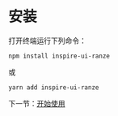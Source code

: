 # 安装

打开终端运行下列命令：

```
npm install inspire-ui-ranze
```

或

```
yarn add inspire-ui-ranze
```

下一节：[开始使用](#/doc/get-started)